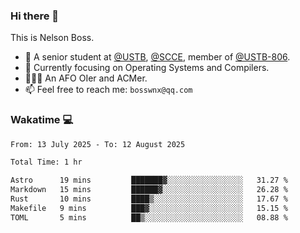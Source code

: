 ### Hi there 👋

<!--
**bosswnx/bosswnx** is a ✨ _special_ ✨ repository because its `README.md` (this file) appears on your GitHub profile.

Here are some ideas to get you started:

- 🔭 I’m currently working on ...
- 🌱 I’m currently learning ...
- 👯 I’m looking to collaborate on ...
- 🤔 I’m looking for help with ...
- 💬 Ask me about ...
- 📫 How to reach me: ...
- 😄 Pronouns: ...
- ⚡ Fun fact: ...
-->

This is Nelson Boss.

- 🏫 A senior student at [@USTB](https://www.ustb.edu.cn/), [@SCCE](https://scce.ustb.edu.cn/), member of [@USTB-806](https://ustb-806.github.io/).
- 🌱 Currently focusing on Operating Systems and Compilers.
- 🧑🏻‍💻 An AFO OIer and ACMer.
- 📫 Feel free to reach me: `bosswnx@qq.com`

### Wakatime 💻

<!--START_SECTION:waka-->

```txt
From: 13 July 2025 - To: 12 August 2025

Total Time: 1 hr

Astro      19 mins         ███████▓░░░░░░░░░░░░░░░░░   31.27 %
Markdown   15 mins         ██████▓░░░░░░░░░░░░░░░░░░   26.28 %
Rust       10 mins         ████▒░░░░░░░░░░░░░░░░░░░░   17.67 %
Makefile   9 mins          ███▓░░░░░░░░░░░░░░░░░░░░░   15.15 %
TOML       5 mins          ██▒░░░░░░░░░░░░░░░░░░░░░░   08.88 %
```

<!--END_SECTION:waka-->
